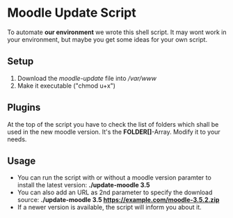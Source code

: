 # Moodle Update Script
To automate __our environment__ we wrote this shell script. It may wont work in your environment, but maybe you get some ideas for your own script.

## Setup
1. Download the _moodle-update_ file into _/var/www_
2. Make it executable ("chmod u+x")

## Plugins
At the top of the script you have to check the list of folders which shall be used in the new moodle version. It's the __FOLDER[]__-Array. Modify it to your needs.

## Usage
* You can run the script with or without a moodle version paramter to install the latest version: __./update-moodle 3.5__
* You can also add an URL as 2nd parameter to specify the download source: __./update-moodle 3.5 https://example.com/moodle-3.5.2.zip__
* If a newer version is available, the script will inform you about it.
